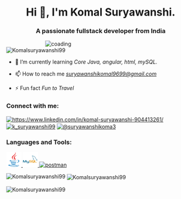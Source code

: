 <h1 align="center">Hi 👋, I'm Komal Suryawanshi.</h1>
<h3 align="center">A passionate fullstack developer from India</h3>
<img align="right" alt="coading" width="400" src="https://media2.giphy.com/media/L1R1tvI9svkIWwpVYr/giphy.gif?cid=ecf05e47gjwow1xnmzjtcomh53ub8hmgvmen0pgac5t451z4&rid=giphy.gif&ct=g">
<p align="left"> <img src="https://komarev.com/ghpvc/?username=Komalsuryawanshi99&label=Profile%20views&color=0e75b6&style=flat" alt="Komalsuryawanshi99" /> </p>

- 🌱 I’m currently learning *Core Java, angular, html, mySQL.*

- 📫 How to reach me *suryawanshikomal9699@gmail.com*

- ⚡ Fun fact *Fun to Travel*

<h3 align="left">Connect with me:</h3>
<p align="left">
<a href="https://www.linkedin.com/in/komal-suryawanshi-904413261/" target="blank"><img align="center" src="https://raw.githubusercontent.com/rahuldkjain/github-profile-readme-generator/master/src/images/icons/Social/linked-in-alt.svg" alt="https://www.linkedin.com/in/komal-suryawanshi-904413261/" height="30" width="40" /></a>
<a href="https://instagram.com/k_suryawanshi99" target="blank"><img align="center" src="https://raw.githubusercontent.com/rahuldkjain/github-profile-readme-generator/master/src/images/icons/Social/instagram.svg" alt="k_suryawanshi99" height="30" width="40" /></a>
<a href="https://www.hackerrank.com/suryawanshikoma3" target="blank"><img align="center" src="https://raw.githubusercontent.com/rahuldkjain/github-profile-readme-generator/master/src/images/icons/Social/hackerrank.svg" alt="@suryawanshikoma3" height="30" width="40" /></a>
</p>

<h3 align="left">Languages and Tools:</h3>
<p align="left"> <a href="https://www.java.com" target="_blank" rel="noreferrer"> <img src="https://raw.githubusercontent.com/devicons/devicon/master/icons/java/java-original.svg" alt="java" width="40" height="40"/> </a> <a href="https://www.mysql.com/" target="_blank" rel="noreferrer"> <img src="https://raw.githubusercontent.com/devicons/devicon/master/icons/mysql/mysql-original-wordmark.svg" alt="mysql" width="40" height="40"/> </a> <a href="https://postman.com" target="_blank" rel="noreferrer"> <img src="https://www.vectorlogo.zone/logos/getpostman/getpostman-icon.svg" alt="postman" width="40" height="40"/> </a> </p>

<p><img align="left" src="https://github-readme-stats.vercel.app/api/top-langs?username=Komalsuryawanshi99&show_icons=true&locale=en&layout=compact" alt="Komalsuryawanshi99" /></p>

<p>&nbsp;<img align="center" src="https://github-readme-stats.vercel.app/api?username=Komalsuryawanshi99&show_icons=true&locale=en" alt="Komalsuryawanshi99" /></p>

<p><img align="center" src="https://github-readme-streak-stats.herokuapp.com/?user=Komalsuryawanshi99&" alt="Komalsuryawanshi99" /></p>
